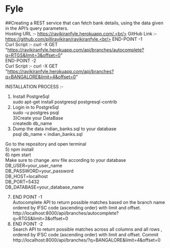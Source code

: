 # Fyle
##Creating  a REST service that can fetch bank details, using the data given in the API’s query parameters.<br/>
Hosting URL :- https://ravikiranfyle.herokuapp.com/.<br/>
GitHub Link :- https://github.com/pilliravikiran/ravikiranfyle.<br/>
END-POINT -1 <br/>
Curl Script :- curl -X GET "https://ravikiranfyle.herokuapp.com/api/branches/autocomplete?q=RTGS&limit=3&offset=0" <br/>
END-POINT -2 <br/>
Curl Script :- curl -X GET "https://ravikiranfyle.herokuapp.com/api/branches?q=BANGALORE&limit=4&offset=0" <br/>


INSTALLATION PROCESS :-<br/>
1) Install PostgreSql <br/>
      sudo apt-get install postgresql postgresql-contrib<br/>
2) Login in to PostgreSql <br/>
      sudo -u postgres psql<br/>
3)Create your DataBase<br/>
      createdb db_name<br/>
4) Dump the data indian_banks.sql to your database<br/>
     psql db_name < indian_banks.sql<br/>

Go to the repository and open terminal<br/>
5) npm install<br/>
6) npm start<br/>
Make sure to change .env file according to your database<br/>
DB_USER=your_user_name<br/>
  DB_PASSWORD=your_password<br/>
  DB_HOST=localhost<br/>
  DB_PORT=5432<br/>
  DB_DATABASE=your_database_name<br/>
  
7) END POINT -1 <br/>
    Autocomplete API to return possible matches based on the branch name ordered by IFSC code (ascending order) with limit and offset.<br/>
        http://localhost:8000/api/branches/autocomplete?q=RTGS&limit=3&offset=0<br/>
8) END POINT -2<br/>
  Search API to return possible matches across all columns and all rows , ordered by IFSC code (ascending order) with limit and offset. Commit<br/>
            http://localhost:8000/api/branches/?q=BANGALORE&limit=4&offset=0<br/>

    



